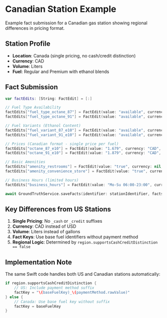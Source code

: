 # Canadian Station Example

Example fact submission for a Canadian gas station showing regional differences in pricing format.

## Station Profile
- **Location**: Canada (single pricing, no cash/credit distinction)
- **Currency**: CAD
- **Volume**: Liters
- **Fuel**: Regular and Premium with ethanol blends

## Fact Submission

```swift
var factEdits: [String: FactEdit] = [:]

// Fuel Type Availability
factEdits["fuel_type_octane_87"] = FactEdit(value: "available", currency: nil, volume: nil)
factEdits["fuel_type_octane_91"] = FactEdit(value: "available", currency: nil, volume: nil)

// Fuel Variants (Ethanol Content)
factEdits["fuel_variant_87_e10"] = FactEdit(value: "available", currency: nil, volume: nil)
factEdits["fuel_variant_91_e10"] = FactEdit(value: "available", currency: nil, volume: nil)

// Prices (Canadian format - single price per fuel)
factEdits["octane_87_e10"] = FactEdit(value: "1.679", currency: "CAD", volume: .liters)
factEdits["octane_91_e10"] = FactEdit(value: "1.879", currency: "CAD", volume: .liters)

// Basic Amenities
factEdits["amenity_restrooms"] = FactEdit(value: "true", currency: nil, volume: nil)
factEdits["amenity_convenience_store"] = FactEdit(value: "true", currency: nil, volume: nil)

// Business Hours (limited hours)
factEdits["business_hours"] = FactEdit(value: "Mo-Su 06:00-23:00", currency: nil, volume: nil)

await GroundTruthService.saveFacts(identifier: stationIdentifier, facts: factEdits)
```

## Key Differences from US Stations

1. **Single Pricing**: No `_cash` or `_credit` suffixes
2. **Currency**: CAD instead of USD  
3. **Volume**: Liters instead of gallons
4. **Fact Keys**: Use base fuel identifiers without payment method
5. **Regional Logic**: Determined by `region.supportsCashCreditDistinction == false`

## Implementation Note

The same Swift code handles both US and Canadian stations automatically:

```swift
if region.supportsCashCreditDistinction {
    // US: Include payment method suffix
    factKey = "\(baseFuelKey)_\(paymentMethod.rawValue)"
} else {
    // Canada: Use base fuel key without suffix
    factKey = baseFuelKey
}
```